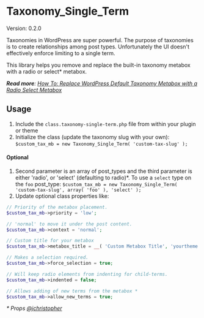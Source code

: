 Taxonomy_Single_Term
==================

Version: 0.2.0

Taxonomies in WordPress are super powerful. The purpose of taxonomies is to create relationships among post types. Unfortunately the UI doesn't effectively enforce limiting to a single term. 

This library helps you remove and replace the built-in taxonomy metabox with a radio or select\* metabox.

_**Read more**: [How To: Replace WordPress Default Taxonomy Metabox with a Radio Select Metabox](http://webdevstudios.com/2013/07/08/replace-wordpress-default-taxonomy-metabox-with-a-radio-select-metabox/)_

Usage
------------

1. Include the `class.taxonomy-single-term.php` file from within your plugin or theme
2. Initialize the class (update the taxonomy slug with your own):  
	`$custom_tax_mb = new Taxonomy_Single_Term( 'custom-tax-slug' );`

#### Optional
1. Second parameter is an array of post\_types and the third parameter is either 'radio', or 'select' (defaulting to radio)\*. To use a `select` type on the `foo` post\_type:
	`$custom_tax_mb = new Taxonomy_Single_Term( 'custom-tax-slug', array( 'foo' ), 'select' );`
2. Update optional class properties like:
```php
// Priority of the metabox placement.
$custom_tax_mb->priority = 'low';

// 'normal' to move it under the post content.
$custom_tax_mb->context = 'normal';

// Custom title for your metabox
$custom_tax_mb->metabox_title = __( 'Custom Metabox Title', 'yourtheme' );

// Makes a selection required.
$custom_tax_mb->force_selection = true;

// Will keep radio elements from indenting for child-terms.
$custom_tax_mb->indented = false; 

// Allows adding of new terms from the metabox *
$custom_tax_mb->allow_new_terms = true; 
```

_\* Props [@jchristopher](https://github.com/jchristopher)_
